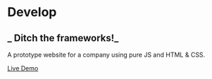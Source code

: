 # Develop
## _ Ditch the frameworks!_

A prototype website for a company using pure JS and HTML & CSS.


[Live Demo](https://develop-website-prototype.vercel.app/ "Live Demo")
